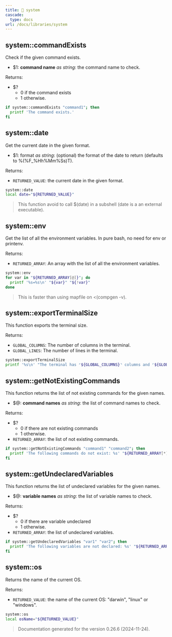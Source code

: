 ```yaml
---
title: 📂 system
cascade:
  type: docs
url: /docs/libraries/system
---
```


## system::commandExists

Check if the given command exists.

- $1: **command name** _as string_:
      the command name to check.

Returns:

- $?
  - 0 if the command exists
  - 1 otherwise.

```bash
if system::commandExists "command1"; then
  printf 'The command exists.'
fi
```


## system::date

Get the current date in the given format.

- $1: format _as string_:
      (optional) the format of the date to return
      (defaults to %(%F_%Hh%Mm%Ss)T).

Returns:

- `RETURNED_VALUE`: the current date in the given format.

```bash
system::date
local date="${RETURNED_VALUE}"
```

> This function avoid to call $(date) in a subshell (date is a an external executable).


## system::env

Get the list of all the environment variables.
In pure bash, no need for env or printenv.

Returns:

- `RETURNED_ARRAY`: An array with the list of all the environment variables.

```bash
system::env
for var in "${RETURNED_ARRAY[@]}"; do
  printf '%s=%s\n' "${var}" "${!var}"
done
```

> This is faster than using mapfile on <(compgen -v).


## system::exportTerminalSize

This function exports the terminal size.

Returns:

- `GLOBAL_COLUMNS`: The number of columns in the terminal.
- `GLOBAL_LINES`: The number of lines in the terminal.

```bash
system::exportTerminalSize
printf '%s\n' "The terminal has ⌜${GLOBAL_COLUMNS}⌝ columns and ⌜${GLOBAL_LINES}⌝ lines."
```


## system::getNotExistingCommands

This function returns the list of not existing commands for the given names.

- $@: **command names** _as string_:
      the list of command names to check.

Returns:

- $?
  - 0 if there are not existing commands
  - 1 otherwise.
- `RETURNED_ARRAY`: the list of not existing commands.

```bash
if system::getNotExistingCommands "command1" "command2"; then
  printf 'The following commands do not exist: %s' "${RETURNED_ARRAY[*]}"
fi
```


## system::getUndeclaredVariables

This function returns the list of undeclared variables for the given names.

- $@: **variable names** _as string_:
      the list of variable names to check.

Returns:

- $?
  - 0 if there are variable undeclared
  - 1 otherwise.
- `RETURNED_ARRAY`: the list of undeclared variables.

```bash
if system::getUndeclaredVariables "var1" "var2"; then
  printf 'The following variables are not declared: %s' "${RETURNED_ARRAY[*]}"
fi
```


## system::os

Returns the name of the current OS.

Returns:

- `RETURNED_VALUE`: the name of the current OS: "darwin", "linux" or "windows".

```bash
system::os
local osName="${RETURNED_VALUE}"
```




> Documentation generated for the version 0.26.6 (2024-11-24).
